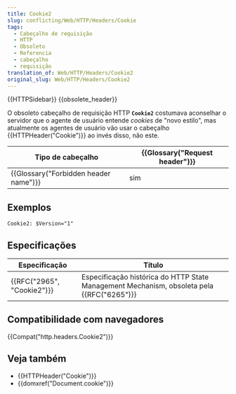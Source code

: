 ```yaml
---
title: Cookie2
slug: conflicting/Web/HTTP/Headers/Cookie
tags:
  - Cabeçalho de requisição
  - HTTP
  - Obsoleto
  - Referencia
  - cabeçalho
  - requisição
translation_of: Web/HTTP/Headers/Cookie2
original_slug: Web/HTTP/Headers/Cookie2
---
```

{{HTTPSidebar}} {{obsolete_header}}

O obsoleto cabeçalho de requisição HTTP **`Cookie2`** costumava aconselhar o servidor que o agente de usuário entende _cookies_ de "novo estilo", mas atualmente os agentes de usuário vão usar o cabeçalho {{HTTPHeader("Cookie")}} ao invés disso, não este.

| Tipo de cabeçalho                                | {{Glossary("Request header")}} |
| ------------------------------------------------ | ---------------------------------------- |
| {{Glossary("Forbidden header name")}} | sim                                      |

## Exemplos

    Cookie2: $Version="1"

## Especificações

| Especificação                        | Título                                                                                         |
| ------------------------------------ | ---------------------------------------------------------------------------------------------- |
| {{RFC("2965", "Cookie2")}} | Especificação histórica do HTTP State Management Mechanism, obsoleta pela {{RFC("6265")}} |

## Compatibilidade com navegadores

{{Compat("http.headers.Cookie2")}}

## Veja também

- {{HTTPHeader("Cookie")}}
- {{domxref("Document.cookie")}}
